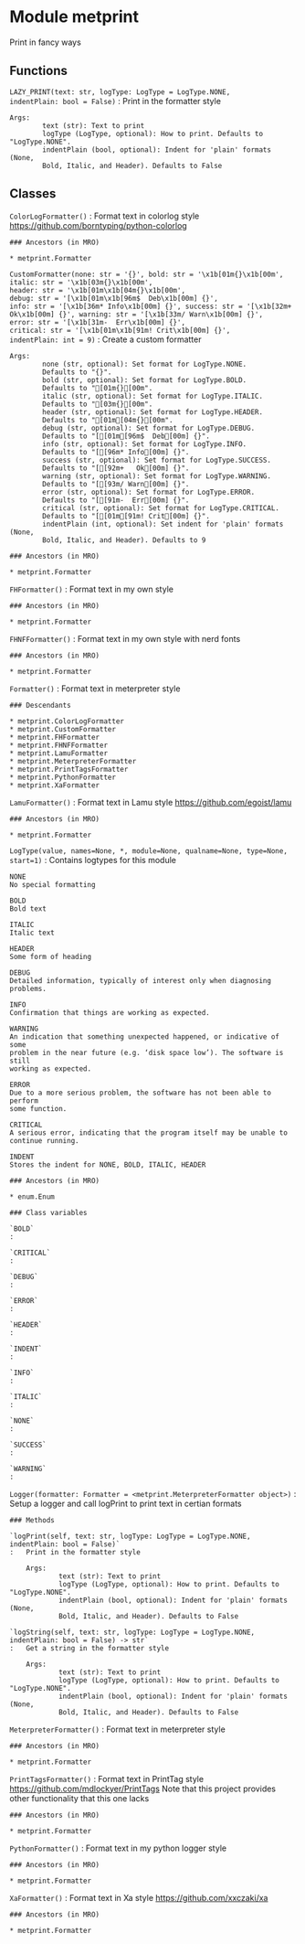 Module metprint
===============
Print in fancy ways

Functions
---------

    
`LAZY_PRINT(text: str, logType: LogType = LogType.NONE, indentPlain: bool = False)`
:   Print in the formatter style
    
    Args:
            text (str): Text to print
            logType (LogType, optional): How to print. Defaults to "LogType.NONE".
            indentPlain (bool, optional): Indent for 'plain' formats (None,
            Bold, Italic, and Header). Defaults to False

Classes
-------

`ColorLogFormatter()`
:   Format text in colorlog style
    https://github.com/borntyping/python-colorlog

    ### Ancestors (in MRO)

    * metprint.Formatter

`CustomFormatter(none: str = '{}', bold: str = '\x1b[01m{}\x1b[00m', italic: str = '\x1b[03m{}\x1b[00m', header: str = '\x1b[01m\x1b[04m{}\x1b[00m', debug: str = '[\x1b[01m\x1b[96m$  Deb\x1b[00m] {}', info: str = '[\x1b[36m* Info\x1b[00m] {}', success: str = '[\x1b[32m+   Ok\x1b[00m] {}', warning: str = '[\x1b[33m/ Warn\x1b[00m] {}', error: str = '[\x1b[31m-  Err\x1b[00m] {}', critical: str = '[\x1b[01m\x1b[91m! Crit\x1b[00m] {}', indentPlain: int = 9)`
:   Create a custom formatter
    
    Args:
            none (str, optional): Set format for LogType.NONE.
            Defaults to "{}".
            bold (str, optional): Set format for LogType.BOLD.
            Defaults to "[01m{}[00m".
            italic (str, optional): Set format for LogType.ITALIC.
            Defaults to "[03m{}[00m".
            header (str, optional): Set format for LogType.HEADER.
            Defaults to "[01m[04m{}[00m".
            debug (str, optional): Set format for LogType.DEBUG.
            Defaults to "[[01m[96m$  Deb[00m] {}".
            info (str, optional): Set format for LogType.INFO.
            Defaults to "[[96m* Info[00m] {}".
            success (str, optional): Set format for LogType.SUCCESS.
            Defaults to "[[92m+   Ok[00m] {}".
            warning (str, optional): Set format for LogType.WARNING.
            Defaults to "[[93m/ Warn[00m] {}".
            error (str, optional): Set format for LogType.ERROR.
            Defaults to "[[91m-  Err[00m] {}".
            critical (str, optional): Set format for LogType.CRITICAL.
            Defaults to "[[01m[91m! Crit[00m] {}".
            indentPlain (int, optional): Set indent for 'plain' formats (None,
            Bold, Italic, and Header). Defaults to 9

    ### Ancestors (in MRO)

    * metprint.Formatter

`FHFormatter()`
:   Format text in my own style

    ### Ancestors (in MRO)

    * metprint.Formatter

`FHNFFormatter()`
:   Format text in my own style with nerd fonts

    ### Ancestors (in MRO)

    * metprint.Formatter

`Formatter()`
:   Format text in meterpreter style

    ### Descendants

    * metprint.ColorLogFormatter
    * metprint.CustomFormatter
    * metprint.FHFormatter
    * metprint.FHNFFormatter
    * metprint.LamuFormatter
    * metprint.MeterpreterFormatter
    * metprint.PrintTagsFormatter
    * metprint.PythonFormatter
    * metprint.XaFormatter

`LamuFormatter()`
:   Format text in Lamu style
    https://github.com/egoist/lamu

    ### Ancestors (in MRO)

    * metprint.Formatter

`LogType(value, names=None, *, module=None, qualname=None, type=None, start=1)`
:   Contains logtypes for this module
    
    NONE
    No special formatting
    
    BOLD
    Bold text
    
    ITALIC
    Italic text
    
    HEADER
    Some form of heading
    
    DEBUG
    Detailed information, typically of interest only when diagnosing problems.
    
    INFO
    Confirmation that things are working as expected.
    
    WARNING
    An indication that something unexpected happened, or indicative of some
    problem in the near future (e.g. ‘disk space low’). The software is still
    working as expected.
    
    ERROR
    Due to a more serious problem, the software has not been able to perform
    some function.
    
    CRITICAL
    A serious error, indicating that the program itself may be unable to
    continue running.
    
    INDENT
    Stores the indent for NONE, BOLD, ITALIC, HEADER

    ### Ancestors (in MRO)

    * enum.Enum

    ### Class variables

    `BOLD`
    :

    `CRITICAL`
    :

    `DEBUG`
    :

    `ERROR`
    :

    `HEADER`
    :

    `INDENT`
    :

    `INFO`
    :

    `ITALIC`
    :

    `NONE`
    :

    `SUCCESS`
    :

    `WARNING`
    :

`Logger(formatter: Formatter = <metprint.MeterpreterFormatter object>)`
:   Setup a logger and call logPrint to print text in certian formats

    ### Methods

    `logPrint(self, text: str, logType: LogType = LogType.NONE, indentPlain: bool = False)`
    :   Print in the formatter style
        
        Args:
                text (str): Text to print
                logType (LogType, optional): How to print. Defaults to "LogType.NONE".
                indentPlain (bool, optional): Indent for 'plain' formats (None,
                Bold, Italic, and Header). Defaults to False

    `logString(self, text: str, logType: LogType = LogType.NONE, indentPlain: bool = False) ‑> str`
    :   Get a string in the formatter style
        
        Args:
                text (str): Text to print
                logType (LogType, optional): How to print. Defaults to "LogType.NONE".
                indentPlain (bool, optional): Indent for 'plain' formats (None,
                Bold, Italic, and Header). Defaults to False

`MeterpreterFormatter()`
:   Format text in meterpreter style

    ### Ancestors (in MRO)

    * metprint.Formatter

`PrintTagsFormatter()`
:   Format text in PrintTag style
    https://github.com/mdlockyer/PrintTags
    Note that this project provides other functionality that this one lacks

    ### Ancestors (in MRO)

    * metprint.Formatter

`PythonFormatter()`
:   Format text in my python logger style

    ### Ancestors (in MRO)

    * metprint.Formatter

`XaFormatter()`
:   Format text in Xa style
    https://github.com/xxczaki/xa

    ### Ancestors (in MRO)

    * metprint.Formatter